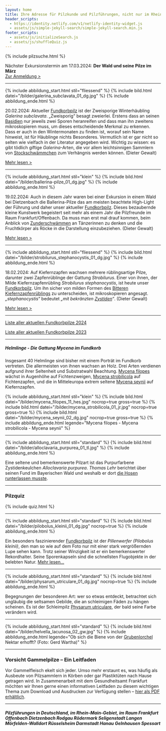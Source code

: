 ```yaml
---
layout: home
title: Ihre Adresse für Pilzkunde und Pilzführungen, nicht nur im Rhein-Main-Gebiet
header_scripts:
  - https://identity.netlify.com/v1/netlify-identity-widget.js
  - assets/js/simple-jekyll-search/simple-jekyll-search.min.js
footer_scripts:
  - assets/js/initializeSearch.js
  - assets/js/shuffleQuiz.js
---
```

{% include pilzsuche.html %}

Nächster Exkursionstermin am 17.03.2024: **Der Wald und seine Pilze im März**  
[Zur Anmeldung >](/termine)

- - -

{% include abbildung_start.html stil="fliessend" %}
{% include bild.html datei="/bilder/galerina_subclavata_01_dg.jpg" %}
{% include abbildung_ende.html %}

20.02.2024: Aktueller [Fundkorbpilz](AA "Glossar-") ist der Zweisporige Winterhäubling *Galerina subclavata*. „Zweisporig“ besagt zweierlei. Erstens dass an seinen [Basidien](Basidien "Glossar") nur jeweils zwei Sporen heranreifen und dass man ihn zweitens mikroskopieren muss, um dieses entscheidende Merkmal zu erkennen. Dass er auch in den Wintermonaten zu finden ist, worauf sein Name hinweist, ist für Häublinge nichts Besonderes. Vermutlich ist er gar nicht so selten wie vielfach in der Literatur angegeben wird. Wichtig zu wissen: es gibt tödlich giftige *Galerina*-Arten, die vor allem leichtsinnigen Sammlern von [Stockschwämmchen](/pilze/kuehneromyces-mutabilis-stockschwämmchen) zum Verhängnis werden können. (Dieter Gewalt)

[Mehr lesen >](/pilze/galerina-subclavata-zweisporiger-winterhäubling)

<div style="clear:  both"></div>

- - -

{% include abbildung_start.html stil="klein" %}
{% include bild.html datei="/bilder/ballerina-pilze_01_dg.jpg" %}
{% include abbildung_ende.html %}

19.02.2024: Auch in diesem Jahr waren bei einer Exkursion in einem Wald bei Dietzenbach die Ballerina-Pilze das am meisten beachtete High-Light der Führung und daher unser aktueller [Fundkorbpilz](AA "Glossar-"). Dieses bezaubernde kleine Kunstwerk begeistert seit mehr als einem Jahr die Pilzfreunde im Raum Frankfurt/Offenbach. Da muss man erst mal drauf kommen, beim Anblick von [Zunderschwämmen](/pilze/fomes-fomentarius-zunderschwamm) an Tänzerinnen zu denken und die Fruchtkörper als Röcke in die Darstellung einzubeziehen. (Dieter Gewalt) 

[Mehr lesen >](/artikel/besuch-bei-den-ballerina-pilzen)

<div style="clear:  both"></div>

- - -

{% include abbildung_start.html stil="fliessend" %}
{% include bild.html datei="/bilder/strobilurus_stephanocystis_01_dg.jpg" %}
{% include abbildung_ende.html %}

18.02.2024: Auf Kiefernzapfen wachsen mehrere rüblingsartige Pilze, darunter zwei Zapfenrüblinge der Gattung *Strobilurus*. Einer von ihnen, der Milde Kiefernzapfenrübling *Strobilurus stephanocystis*, ist heute unser [Fundkorbpilz](AA "Glossar-"). Um ihn sicher von milden Formen des [Bitteren Kiefernzapfenrüblings](/pilze/strobilurus-tenacellus-bitterer-kiefern-zapfenrübling) zu unterscheiden, ist mikroskopieren angesagt. *„stephanocystis“* bedeutet *„mit bekränzten [Zystiden](<Zystiden "Glossar">)“*. (Dieter Gewalt)

[Mehr lesen >](/pilze/strobilurus-stephanocystis-milder-kieferzapfenrübling)

<div style="clear:  both"></div>

- - -

[Liste aller aktuellen Fundkorbpilze 2024](/artikel/liste-aller-aktuellen-fundkorbpilze-2024.html)

[Liste aller aktuellen Fundkorbpilze 2023](/artikel/liste-aller-aktuellen-fundkorbpilze-2023.html)

- - -

##### Helmlinge - Die Gattung *Mycena* im Fundkorb

Insgesamt 40 Helmlinge sind bisher mit einem Porträt im Fundkorb vertreten. Die allermeisten von ihnen wachsen an Holz. Drei Arten verdienen aufgrund ihrer Seltenheit und Substratwahl Beachtung. [Mycena filopes](/pilze/mycena-filopes-zerbrechlicher-fadenhelmling) wächst in Augenhöhe auf Fichtenzweigen, [Mycena strobilicola](/pilze/mycena-strobilicola-fichtenzapfenhelmling) auf Fichtenzapfen, und die in Mitteleuropa extrem seltene [Mycena seynii](/pilze/mycena-seynii-mediterraner-kiefernzapfenhelmling) auf Kiefernzapfen.

{% include abbildung_start.html stil="klein" %}
{% include bild.html datei="/bilder/mycena_filopes_11_hes.jpg" nocrop=true gross=true %}
{% include bild.html datei="/bilder/mycena_strobilicola_01_jr.jpg" nocrop=true gross=true %}
{% include bild.html datei="/bilder/mycena_seynii_02_dg.jpg" nocrop=true gross=true %}
{% include abbildung_ende.html legende="Mycena filopes - Mycena strobilicola - Mycena seynii" %}

- - -

{% include abbildung_start.html stil="standard" %}
{% include bild.html datei="/bilder/alloclavaria_purpurea_01_tl.jpg" %}
{% include abbildung_ende.html %}

Eine seltene und bemerkenswerte Pilzart ist das Purpurfarbene Zystidenkeulchen *Alloclavaria purpurea*. *Thomas Lehr* berichtet über seinen Fund im Bayerischen Wald und weshalb er dort [die Hosen runterlassen musste](/pilze/alloclavaria-purpurea-purpurfarbenes-zystidenkeulchen).

- - -

### Pilzquiz

{% include quiz.html %}

- - -

{% include abbildung_start.html stil="standard" %}
{% include bild.html datei="/bilder/pilobolus_kleinii_01_dg.jpg" nocrop=true %}
{% include abbildung_ende.html %}

Ein besonders faszinierender [Fundkorbpilz](AA "Glossar-") ist der *Pillenwerfer (Pilobolus kleinii)*, den man so wie auf dem Foto nur mit einer stark vergrößernden Lupe sehen kann. Trotz seiner Winzigkeit ist er ein bemerkenswerter Rekordhalter. Seine Sporenkapseln sind die schnellsten Flugobjekte in der belebten Natur. [Mehr lesen...](/pilze/pilobolus-kleinii-pillenwerfer)

- - -

{% include abbildung_start.html stil="standard" %}
{% include bild.html datei="/bilder/physarum_utriculare_01_dg.jpg" nocrop=true %}
{% include abbildung_ende.html %}

Begegnungen der besonderen Art: wer so etwas entdeckt, betrachtet sich ungläubig die seltsamen Gebilde, die an schleimigen Fäden zu hängen scheinen. Es ist der Schleimpilz [Physarum utriculare](/pilze/physarum-utriculare-fadenfruchtschleimpilz), der bald seine Farbe verändern wird.

- - -

{% include abbildung_start.html stil="standard" %}
{% include bild.html datei="/bilder/helvella_lacunosa_02_gw.jpg" %}
{% include abbildung_ende.html legende="Ob sich die Biene von der <a href='/pilze/helvella-lacunosa-grubenlorchel'>Grubenlorchel</a> Nektar erhofft?  (Foto: Gerd Wartha)" %}

- - -

### Vorsicht Gammelpilze – Ein Leitfaden

Vor Gammelfleisch ekelt sich jeder. Umso mehr erstaunt es, was häufig als Ausbeute von Pilzsammlern in Körben oder gar Plastiktüten nach Hause getragen wird. In Zusammenarbeit mit dem Gesundheitsamt Frankfurt möchten wir Ihnen gerne einen informativen Leitfaden zu diesem wichtigen Thema zum Download und Ausdrucken zur Verfügung stellen – [hier als PDF erhältlich](/assets/docs/Fundkorb.de-Gammelpilze.pdf).

- - -

##### Pilzführungen in Deutschland, im Rhein-Main-Gebiet, im Raum Frankfurt Offenbach Dietzenbach Rodgau Rödermark Seligenstadt Langen Mörfelden-Walldort Rüsselsheim Darmstadt Hanau Gelnhausen Spessart